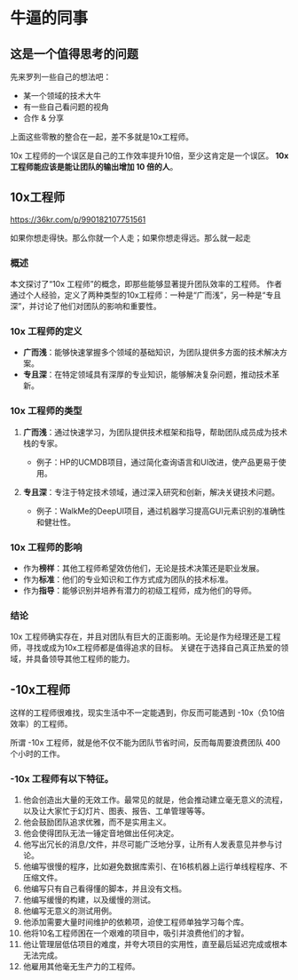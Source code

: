 # 牛逼的同事

## 这是一个值得思考的问题
先来罗列一些自己的想法吧：
- 某一个领域的技术大牛
- 有一些自己看问题的视角
- 合作 & 分享

上面这些零散的整合在一起，差不多就是10x工程师。

10x 工程师的一个误区是自己的工作效率提升10倍，至少这肯定是一个误区。
**10x 工程师能应该是能让团队的输出增加 10 倍的人**。

## 10x工程师
https://36kr.com/p/990182107751561

如果你想走得快。那么你就一个人走；如果你想走得远。那么就一起走

### 概述
本文探讨了“10x 工程师”的概念，即那些能够显著提升团队效率的工程师。
作者通过个人经验，定义了两种类型的10x工程师：一种是“广而浅”，另一种是“专且深”，并讨论了他们对团队的影响和重要性。

### 10x 工程师的定义
- **广而浅**：能够快速掌握多个领域的基础知识，为团队提供多方面的技术解决方案。
- **专且深**：在特定领域具有深厚的专业知识，能够解决复杂问题，推动技术革新。

### 10x 工程师的类型
1. **广而浅**：通过快速学习，为团队提供技术框架和指导，帮助团队成员成为技术栈的专家。
   - 例子：HP的UCMDB项目，通过简化查询语言和UI改进，使产品更易于使用。

2. **专且深**：专注于特定技术领域，通过深入研究和创新，解决关键技术问题。
   - 例子：WalkMe的DeepUI项目，通过机器学习提高GUI元素识别的准确性和健壮性。

### 10x 工程师的影响
- 作为**榜样**：其他工程师希望效仿他们，无论是技术决策还是职业发展。
- 作为**标准**：他们的专业知识和工作方式成为团队的技术标准。
- 作为**指导**：能够识别并培养有潜力的初级工程师，成为他们的导师。

### 结论
10x 工程师确实存在，并且对团队有巨大的正面影响。无论是作为经理还是工程师，寻找或成为10x工程师都是值得追求的目标。
关键在于选择自己真正热爱的领域，并具备领导其他工程师的能力。

## -10x工程师
这样的工程师很难找，现实生活中不一定能遇到，你反而可能遇到 -10x（负10倍效率）的工程师。

所谓 -10x 工程师，就是他不仅不能为团队节省时间，反而每周要浪费团队 400 个小时的工作。


### -10x 工程师有以下特征。

1. 他会创造出大量的无效工作。最常见的就是，他会推动建立毫无意义的流程，以及让大家忙于幻灯片、图表、报告、工单管理等等。
2. 他会鼓励团队追求优雅，而不是实用主义。
3. 他会使得团队无法一锤定音地做出任何决定。
4. 他写出冗长的消息/文件，并尽可能广泛地分享，让所有人发表意见并参与讨论。
5. 他编写很慢的程序，比如避免数据库索引、在16核机器上运行单线程程序、不压缩文件。
6. 他编写只有自己看得懂的脚本，并且没有文档。
7. 他编写缓慢的构建，以及缓慢的测试。
8. 他编写无意义的测试用例。
9. 他添加需要大量时间维护的依赖项，迫使工程师单独学习每个库。
10. 他将10名工程师困在一个艰难的项目中，吸引并浪费他们的才智。
11. 他让管理层低估项目的难度，并夸大项目的实用性，直至最后延迟完成或根本无法完成。
12. 他雇用其他毫无生产力的工程师。
